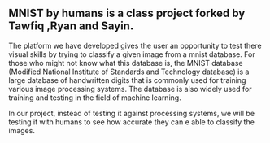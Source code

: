 MNIST by humans is a class project forked by Tawfiq ,Ryan and Sayin.
--------------------------------------------------------------------

The platform we have developed gives the user an opportunity to test there visual skills by trying to classify a given image from a mnist database.
For those who might not know what this database is, the MNIST database (Modified National Institute of Standards and Technology database) is a large database of handwritten digits that is commonly used for training various image processing systems. The database is also widely used for training and testing in the field of machine learning. 

In our project, instead of testing it against processing systems, we will be testing it with humans to see how accurate they can e able to classify the images.
